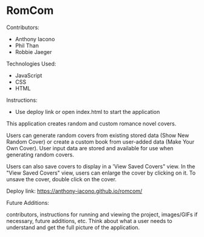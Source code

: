 # RomCom

Contributors:
- Anthony Iacono
- Phil Than
- Robbie Jaeger

Technologies Used:
- JavaScript
- CSS
- HTML

Instructions:
- Use deploy link or open index.html to start the application

This application creates random and custom romance novel covers.  

Users can generate random covers from existing stored data (Show New Random Cover) or create a custom book from user-added data (Make Your Own Cover).  User input data are stored and available for use when generating random covers.

Users can also save covers to display in a 'View Saved Covers" view.  In the "View Saved Covers" view, users can enlarge the cover by clicking on it.  To unsave the cover, double click on the cover.

Deploy link:
https://anthony-iacono.github.io/romcom/

Future Additions:



contributors,  instructions for running and viewing the project,  images/GIFs if necessary, future additions, etc. Think about what a user needs to understand and get the full picture of the application.
